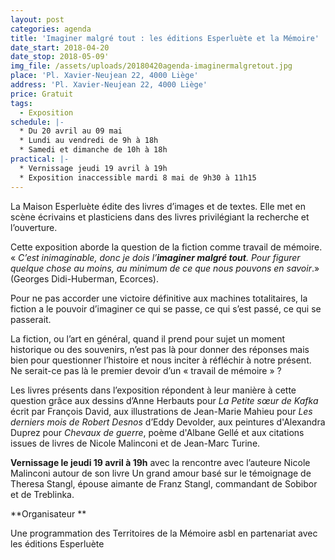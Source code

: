 ```yaml
---
layout: post
categories: agenda
title: 'Imaginer malgré tout : les éditions Esperluète et la Mémoire'
date_start: 2018-04-20
date_stop: 2018-05-09'
img_file: /assets/uploads/20180420agenda-imaginermalgretout.jpg
place: 'Pl. Xavier-Neujean 22, 4000 Liège'
address: 'Pl. Xavier-Neujean 22, 4000 Liège'
price: Gratuit
tags:
  - Exposition
schedule: |-
  * Du 20 avril au 09 mai
  * Lundi au vendredi de 9h à 18h
  * Samedi et dimanche de 10h à 18h
practical: |-
  * Vernissage jeudi 19 avril à 19h
  * Exposition inaccessible mardi 8 mai de 9h30 à 11h15
---
```

La Maison Esperluète édite des livres d’images et de textes. Elle met en scène écrivains et plasticiens dans des livres privilégiant la recherche et l’ouverture.

Cette exposition aborde la question de la fiction comme travail de mémoire. « _C’est inimaginable, donc je dois l’**imaginer malgré tout**. Pour figurer quelque chose au moins, au minimum de ce que nous pouvons en savoir_.» (Georges Didi-Huberman, Ecorces).

Pour ne pas accorder une victoire définitive aux machines totalitaires, la fiction a le pouvoir d’imaginer ce qui se passe, ce qui s’est passé, ce qui se passerait.

La fiction, ou l’art en général, quand il prend pour sujet un moment historique ou des souvenirs, n’est pas là pour donner des réponses mais bien pour questionner l’histoire et nous inciter à réfléchir à notre présent. Ne serait-ce pas là le premier devoir d’un « travail de mémoire » ?

Les livres présents dans l’exposition répondent à leur manière à cette question grâce aux dessins d’Anne Herbauts pour _La Petite sœur de Kafka_ écrit par François David, aux illustrations de Jean-Marie Mahieu pour _Les derniers mois de Robert Desnos_ d’Eddy Devolder, aux peintures d'Alexandra Duprez pour _Chevaux de guerre_, poème d'Albane Gellé et aux citations issues de livres de Nicole Malinconi et de Jean-Marc Turine.

**Vernissage le jeudi 19 avril à 19h** avec la rencontre avec l’auteure Nicole Malinconi autour de son livre Un grand amour basé sur le témoignage de Theresa Stangl, épouse aimante de Franz Stangl, commandant de Sobibor et de Treblinka.

**Organisateur
**

Une programmation des Territoires de la Mémoire asbl en partenariat avec les éditions Esperluète
